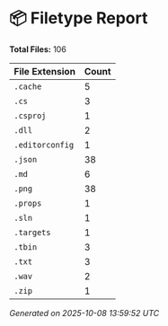 # 📦 Filetype Report

**Total Files:** 106

| File Extension | Count |
|----------------|--------|
| `.cache` | 5 |
| `.cs` | 3 |
| `.csproj` | 1 |
| `.dll` | 2 |
| `.editorconfig` | 1 |
| `.json` | 38 |
| `.md` | 6 |
| `.png` | 38 |
| `.props` | 1 |
| `.sln` | 1 |
| `.targets` | 1 |
| `.tbin` | 3 |
| `.txt` | 3 |
| `.wav` | 2 |
| `.zip` | 1 |

_Generated on 2025-10-08 13:59:52 UTC_
